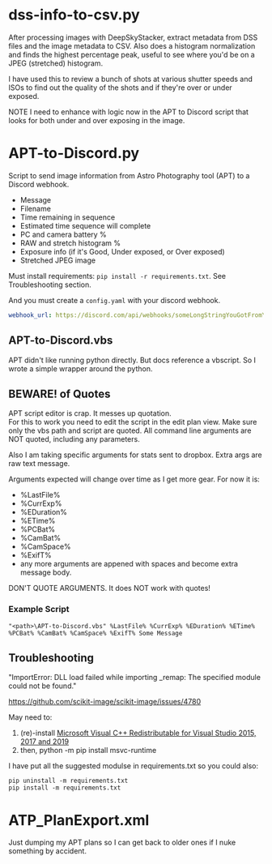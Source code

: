 # dss-info-to-csv.py

After processing images with DeepSkyStacker, extract metadata from DSS files and the image metadata to CSV.  Also does a histogram normalization and finds the highest percentage peak, useful to see where you'd be on a JPEG (stretched) histogram.

I have used this to review a bunch of shots at various shutter speeds and ISOs to find out the quality of the shots and if they're over or under exposed.

NOTE I need to enhance with logic now in the APT to Discord script that looks for both under and over exposing in the image.

# APT-to-Discord.py

Script to send image information from Astro Photography tool (APT) to a Discord webhook.
* Message
* Filename
* Time remaining in sequence
* Estimated time sequence will complete
* PC and camera battery %
* RAW and stretch histogram %
* Exposure info (if it's Good, Under exposed, or Over exposed)
* Stretched JPEG image

Must install requirements: `pip install -r requirements.txt`.  See Troubleshooting section.

And you must create a `config.yaml` with your discord webhook.

```yaml
webhook_url: https://discord.com/api/webhooks/someLongStringYouGotFromYourWebhook
```

## APT-to-Discord.vbs

APT didn't like running python directly.  But docs reference a vbscript.
So I wrote a simple wrapper around the python.


## **BEWARE!** of Quotes

APT script editor is crap.  It messes up quotation.  
For this to work you need to edit the script in the edit plan view.
Make sure only the vbs path and script are quoted. 
All command line arguments are NOT quoted, including any parameters.

Also I am taking specific arguments for stats sent to dropbox.  Extra args are raw text message.

Arguments expected will change over time as I get more gear.  For now it is:
* %LastFile%
* %CurrExp%
* %EDuration%
* %ETime%
* %PCBat%
* %CamBat%
* %CamSpace%
* %ExifT%
* any more arguments are appened with spaces and become extra message body.

DON'T QUOTE ARGUMENTS.  It does NOT work with quotes!

### Example Script

```shell
"<path>\APT-to-Discord.vbs" %LastFile% %CurrExp% %EDuration% %ETime% %PCBat% %CamBat% %CamSpace% %ExifT% Some Message
```

## Troubleshooting

"ImportError: DLL load failed while importing _remap: The specified module could not be found."

https://github.com/scikit-image/scikit-image/issues/4780

May need to:
1. (re)-install [Microsoft Visual C++ Redistributable for Visual Studio 2015, 2017 and 2019](https://support.microsoft.com/en-us/topic/the-latest-supported-visual-c-downloads-2647da03-1eea-4433-9aff-95f26a218cc0)
2. then, python -m pip install msvc-runtime

I have put all the suggested modulse in requirements.txt so you could also:

```shell
pip uninstall -m requirements.txt
pip install -m requirements.txt
```

# ATP_PlanExport.xml

Just dumping my APT plans so I can get back to older ones if I nuke something by accident.